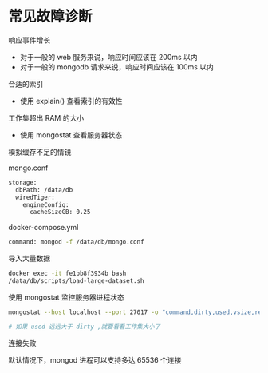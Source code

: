 # 常见故障诊断

响应事件增长
* 对于一般的 web 服务来说，响应时间应该在 200ms 以内
* 对于一般的 mongodb 请求来说，响应时间应该在 100ms 以内

合适的索引
* 使用 explain() 查看索引的有效性

工作集超出 RAM 的大小
* 使用 mongostat 查看服务器状态

模拟缓存不足的情镜

mongo.conf
```sh
storage:
  dbPath: /data/db
  wiredTiger:
    engineConfig:
      cacheSizeGB: 0.25
```

docker-compose.yml

```sh
command: mongod -f /data/db/mongo.conf
```

导入大量数据
```sh
docker exec -it fe1bb8f3934b bash
/data/db/scripts/load-large-dataset.sh
```

使用 mongostat 监控服务器进程状态
```sh
mongostat --host localhost --port 27017 -o "command,dirty,used,vsize,res,conn,time"

# 如果 used 远远大于 dirty ,就要看看工作集大小了
```

连接失败

默认情况下，mongod 进程可以支持多达 65536 个连接